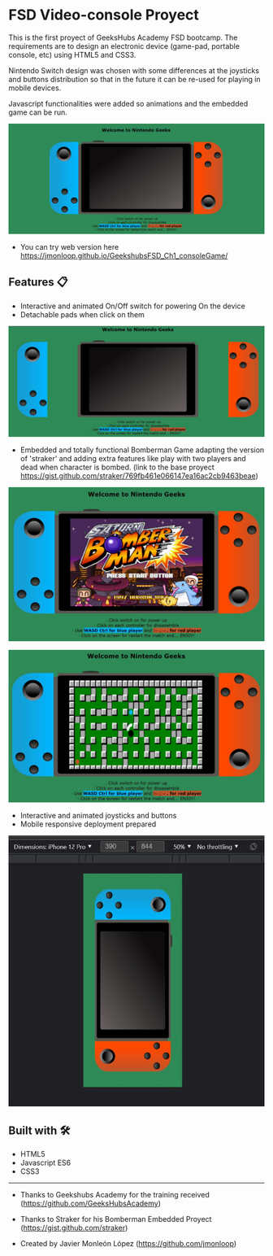 # FSD Video-console Proyect
This is the first proyect of GeeksHubs Academy FSD bootcamp.
The requirements are to design an electronic device (game-pad, portable console, etc) using HTML5 and CSS3.

Nintendo Switch design was chosen with some differences at the joysticks and buttons distribution so that in the future it can be re-used for playing in mobile devices.

Javascript functionalities were added so animations and the embedded game can be run.


![ScreenShot](https://raw.githubusercontent.com/jmonloop/GeekshubsFSD_Ch1_consoleGame/master/img/cap1.JPG)



* You can try web version here
https://jmonloop.github.io/GeekshubsFSD_Ch1_consoleGame/



## Features 📋
* Interactive and animated On/Off switch for powering On the device
* Detachable pads when click on them


![ScreenShot](https://raw.githubusercontent.com/jmonloop/GeekshubsFSD_Ch1_consoleGame/master/img/dissasembled.JPG)
* Embedded and totally functional Bomberman Game adapting the version of 'straker' and adding extra features like play with two players and dead when character is bombed.
  (link to the base proyect https://gist.github.com/straker/769fb461e066147ea16ac2cb9463beae)


![ScreenShot](https://raw.githubusercontent.com/jmonloop/GeekshubsFSD_Ch1_consoleGame/master/img/start.JPG)


![ScreenShot](https://raw.githubusercontent.com/jmonloop/GeekshubsFSD_Ch1_consoleGame/master/img/playing.JPG)
* Interactive and animated joysticks and buttons
* Mobile responsive deployment prepared


![ScreenShot](https://raw.githubusercontent.com/jmonloop/GeekshubsFSD_Ch1_consoleGame/master/img/mobile.JPG)




## Built with 🛠️

* HTML5
* Javascript ES6
* CSS3



---
* Thanks to Geekshubs Academy for the training received (https://github.com/GeeksHubsAcademy)
* Thanks to Straker for his Bomberman Embedded Proyect (https://gist.github.com/straker)

* Created by Javier Monleón López (https://github.com/jmonloop)

